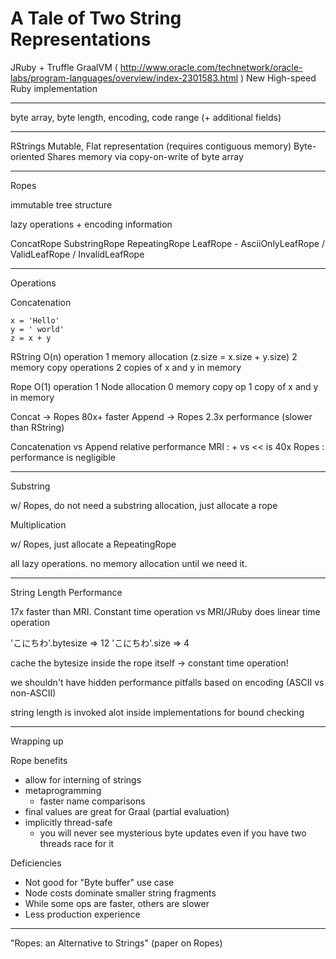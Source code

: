 # A Tale of Two String Representations

JRuby + Truffle
GraalVM ( http://www.oracle.com/technetwork/oracle-labs/program-languages/overview/index-2301583.html )
New High-speed Ruby implementation

----

byte array,
byte length,
encoding,
code range
(+ additional fields)

----

RStrings
Mutable, Flat representation (requires contiguous memory)
Byte-oriented
Shares memory via copy-on-write of byte array

----

Ropes

immutable tree structure

lazy operations + encoding information

ConcatRope
SubstringRope
RepeatingRope
LeafRope - AsciiOnlyLeafRope / ValidLeafRope / InvalidLeafRope

----

Operations

Concatenation

```
x = 'Hello'
y = ' world'
z = x + y
```

RString
O(n) operation
1 memory allocation (z.size = x.size + y.size)
2 memory copy operations
2 copies of x and y in memory

Rope
O(1) operation
1 Node allocation
0 memory copy op
1 copy of x and y in memory

Concat -> Ropes 80x+ faster
Append -> Ropes 2.3x performance (slower than RString)

Concatenation vs Append relative performance
MRI : + vs << is 40x
Ropes : performance is negligible

----

Substring

w/ Ropes, do not need a substring allocation, just allocate a rope

Multiplication

w/ Ropes, just allocate a RepeatingRope

all lazy operations. no memory allocation until we need it.

----

String Length Performance

17x faster than MRI. Constant time operation vs MRI/JRuby does linear time operation

'こにちわ'.bytesize => 12
'こにちわ'.size => 4

cache the bytesize inside the rope itself -> constant time operation!

we shouldn't have hidden performance pitfalls based on encoding (ASCII vs non-ASCII)

string length is invoked alot inside implementations for bound checking

----

Wrapping up

Rope benefits

* allow for interning of strings
* metaprogramming
    * faster name comparisons
* final values are great for Graal (partial evaluation)
* implicitly thread-safe
	* you will never see mysterious byte updates even if you have two threads race for it

Deficiencies

* Not good for "Byte buffer" use case
* Node costs dominate smaller string fragments
* While some ops are faster, others are slower
* Less production experience

----

"Ropes: an Alternative to Strings" (paper on Ropes)

